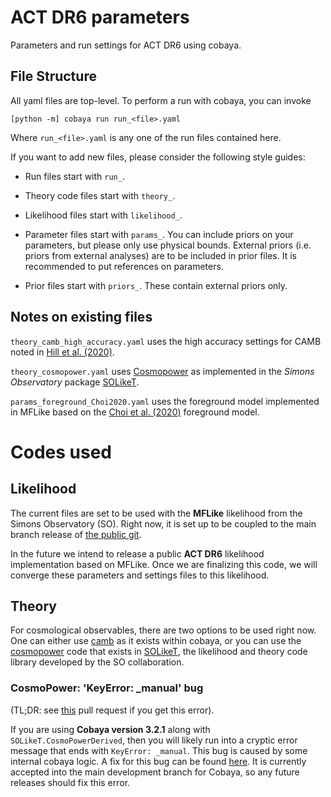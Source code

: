 # ACT DR6 parameters
Parameters and run settings for ACT DR6 using cobaya.

## File Structure

All yaml files are top-level. To perform a run with cobaya, you can invoke

```
[python -m] cobaya run run_<file>.yaml
```

Where `run_<file>.yaml` is any one of the run files contained here.

If you want to add new files, please consider the following style guides:

- Run files start with `run_`.

- Theory code files start with `theory_`.

- Likelihood files start with `likelihood_`.

- Parameter files start with `params_`. You can include priors on your parameters, but please only use physical bounds. External priors (i.e. priors from external analyses) are to be included in prior files. It is recommended to put references on parameters.

- Prior files start with `priors_`. These contain external priors only.

## Notes on existing files

`theory_camb_high_accuracy.yaml` uses the high accuracy settings for CAMB noted in [Hill et al. (2020)](https://arxiv.org/abs/2109.04451).

`theory_cosmopower.yaml` uses [Cosmopower](https://arxiv.org/abs/2106.03846) as implemented in the _Simons Observatory_ package [SOLikeT](https://github.com/simonsobs/SOLikeT).

`params_foreground_Choi2020.yaml` uses the foreground model implemented in MFLike based on the [Choi et al. (2020)](https://arxiv.org/abs/2007.07289) foreground model.

# Codes used

## Likelihood

The current files are set to be used with the **MFLike** likelihood from the Simons Observatory (SO). Right now, it is set up to be coupled to the main branch release of [the public git](https://github.com/simonsobs/LAT_MFLike).

In the future we intend to release a public **ACT DR6** likelihood implementation based on MFLike. Once we are finalizing this code, we will converge these parameters and settings files to this likelihood.

## Theory

For cosmological observables, there are two options to be used right now. One can either use [camb](https://github.com/cmbant/CAMB) as it exists within cobaya, or you can use the [cosmopower](https://arxiv.org/abs/2106.03846) code that exists in [SOLikeT](https://github.com/simonsobs/SOLikeT), the likelihood and theory code library developed by the SO collaboration.

### CosmoPower: 'KeyError: _manual' bug

(TL;DR: see [this](https://github.com/CobayaSampler/cobaya/pull/275) pull request if you get this error).

If you are using **Cobaya version 3.2.1** along with `SOLikeT.CosmoPowerDerived`, then you will likely run into a cryptic error message that ends with `KeyError: _manual`. This bug is caused by some internal cobaya logic. A fix for this bug can be found [here](https://github.com/CobayaSampler/cobaya/pull/275). It is currently accepted into the main development branch for Cobaya, so any future releases should fix this error.
